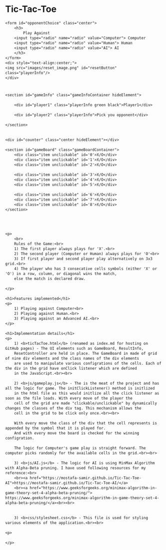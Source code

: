 <html lang="en" >

<head>
    <meta charset="UTF-8">
    <title>TicTacToe</title>
    <link rel="stylesheet" href="css/stylesheet.css">

</head>

<body>

<h1 class="center">
    Tic-Tac-Toe
</h1>

    <form id="opponentChoice" class="center">
        <h3>
            Play Against
        <input type="radio" name="radio" value="Computer"> Computer
        <input type="radio" name="radio" value="Human"> Human
        <input type="radio" name="radio" value="AI"> AI
        </h3>
    </form>
    <div style="text-align:center;">
    <img src="images/reset_image.png" id="resetButton" class="playerInfo"/>
    </div>

<h1>
    <div id="gameResult" class="center"></div>
</h1>

<div class="mainContainer">

    <section id="gameInfo" class="gameInfoContainer hideElement">

        <div id="player1" class="playerInfo green black">Player1</div>

        <div id="player2" class="playerInfo">Pick you opponent</div>

    </section>


    <div id="counter" class="center hideElement"></div>

    <section id="gameBoard" class="gameBoardContainer">
        <div class="item unclickable" id='0'>X/O</div>
        <div class="item unclickable" id='1'>X/O</div>
        <div class="item unclickable" id='2'>X/O</div>

        <div class="item unclickable" id='3'>X/O</div>
        <div class="item unclickable" id='4'>X/O</div>
        <div class="item unclickable" id='5'>X/O</div>

        <div class="item unclickable" id='6'>X/O</div>
        <div class="item unclickable" id='7'>X/O</div>
        <div class="item unclickable" id='8'>X/O</div>
    </section>


</div>

<div>
    <br>
    <br>

    <p>
        <br>
        Rules of the Game:<br>
        1) The first player always plays for 'X'.<br>
        2) The second player (Computer or Human) always plays for 'O'<br>
        3) If first player and second player play alternatively on 3x3 grid.<br>
        4) The player who has 3 consecative cells symbols (either 'X' or 'O') in a row, column, or diagonal wins the match,
        else the match is declared draw.

    </p>

    <h1>Features implemented</h1>
    <p>
        1) Playing against Computer<br>
        2) Playing against Human.<br>
        3) Playing against an Advanced AI.<br>
    </p>

    <h1>Implementation details</h1>
    <p>
        1) <b>ticTacToe.html</b> (renamed as index.md for hosting on GitHub pages) - The UI elements such as GameBoard, ResultInfo,
        ResetController are held in place. The GameBoard in made of grid of nine div elements and the class names of the div elements
        are used to manipulate various configrations of the cells. Each of the div in the grid have onClick listener which are defined
        in the JavaScript.<br><br>

        2) <b>js/gameplay.js</b> - The is the meat of the project and has all the logic for game. The initClickListener() method is initlized
        in the html file as this would initlize all the click listener as soon as the file loads. With every move of the player the
        cell of the grid are made "clickable/unclickable" by dynamically changes the classes of the div tag. This mechanism allows the
        cell in the grid to be click only once.<br><br>

        With every move the class of the div that the cell represents is appended by the symbol that it is played for.
        And with every move the board is checked for the winning configration.

        The logic for Computer's game play is straight forward. The computer picks randomly for the available cells in the grid.<br><br>

        3) <b>js/AI.js</b> - The logic for AI is using MinMax Algorithm with Alpha-Beta pruning. I have used following resources for my reference:<br>
        <br><a href="https://mostafa-samir.github.io/Tic-Tac-Toe-AI">https://mostafa-samir.github.io/Tic-Tac-Toe-AI/</a>
        <br><a href="https://www.geeksforgeeks.org/minimax-algorithm-in-game-theory-set-4-alpha-beta-pruning/"> https://www.geeksforgeeks.org/minimax-algorithm-in-game-theory-set-4-alpha-beta-pruning/</a><br><br>


        3) <b>css/stylesheet.css</b> - This file is used for styling various elements of the application.<br><br>

    <p>

    </p>

<script src='https://cdnjs.cloudflare.com/ajax/libs/jquery/3.2.1/jquery.min.js'></script>

<script  src="js/AI.js"></script>
<script  src="js/gameplay.js"></script>
<script>
    initClickListners(event)
</script>

